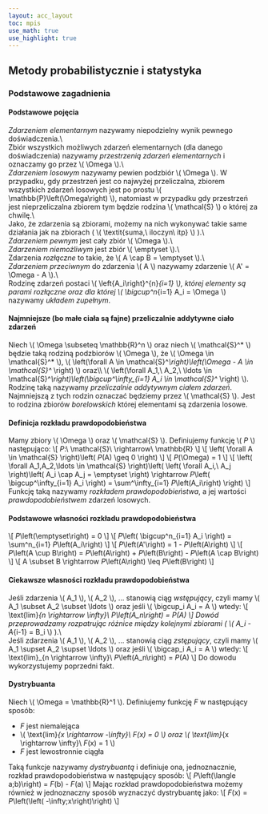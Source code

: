 ```yaml
---
layout: acc_layout
toc: mpis
use_math: true
use_highlight: true
---
```


Metody probabilistycznie i statystyka
---

### Podstawowe zagadnienia
#### Podstawowe pojęcia
*Zdarzeniem elementarnym* nazywamy niepodzielny wynik pewnego doświadczenia.\\\
Zbiór wszystkich możliwych zdarzeń elementarnych (dla danego doświadczenia) nazywamy *przestrzenią zdarzeń elementarnych* i oznaczamy go przez \\( \Omega \\).\\\
*Zdarzeniem losowym* nazywamy pewien podzbiór \\( \Omega \\). W przypadku, gdy przestrzeń jest co najwyżej przeliczalna, zbiorem wszystkich zdarzeń losowych jest po prostu \\( \mathbb{P}\left(\Omega\right) \\), natomiast w przypadku gdy przestrzeń jest nieprzeliczalna zbiorem tym będzie rodzina \\( \mathcal{S} \\) o której za chwilę.\\\
Jako, że zdarzenia są zbiorami, możemy na nich wykonywać takie same działania jak na zbiorach ( \\( \textit{suma,\ iloczyn\ itp} \\) ).\\\
*Zdarzeniem pewnym* jest cały zbiór \\( \Omega \\).\\\
*Zdarzeniem niemożliwym* jest zbiór \\( \emptyset \\).\\\
Zdarzenia *rozłączne* to takie, że \\( A \cap B = \emptyset \\).\\\
*Zdarzeniem przeciwnym* do zdarzenia \\( A \\) nazywamy zdarzenie \\( A' = \Omega - A \\).\\\
Rodzinę zdarzeń postaci \\( \left\{A_i\right\}^{n}_{i=1} \\), której elementy są parami rozłączne oraz dla której \\( \bigcup^n_{i=1} A_i = \Omega \\) nazywamy *układem zupełnym*.

#### Najmniejsze (bo małe ciała są fajne) przeliczalnie addytywne ciało zdarzeń
Niech \\( \Omega \subseteq \mathbb{R}^n \\) oraz niech \\( \mathcal{S}^* \\) będzie taką rodziną podzbiorów \\( \Omega \\), że \\( \Omega \in \mathcal{S}^* \\), \\( \left(\forall A \in \mathcal{S}^*\right)\left(\Omega - A \in \mathcal{S}^* \right) \\) oraz\\\ \\( \left(\forall A_1,\ A_2,\ \ldots \in \mathcal{S}^*\right)\left(\bigcup^\infty_{i=1} A_i \in \mathcal{S}^* \right) \\). Rodzinę taką nazywamy *przeliczalnie addytywnym ciałem zdarzeń*. Najmniejszą z tych rodzin oznaczać będziemy przez \\( \mathcal{S} \\). Jest to rodzina zbiorów *borelowskich* której elementami są zdarzenia losowe.

#### Definicja rozkładu prawdopodobieństwa
Mamy zbiory \\( \Omega \\) oraz \\( \mathcal{S} \\). Definiujemy funkcję \\( *P* \\) następująco:
\\[ *P*:\ \mathcal{S}\ \rightarrow\ \mathbb{R} \\]
\\[ \left( \forall A \in \mathcal{S} \right)\left( *P*(A) \geq 0 \right) \\]
\\[ *P*(\Omega) = 1 \\]
\\[ \left( \forall A_1,A_2,\ldots \in \mathcal{S} \right)\left( \left( \forall A_i,\ A_j \right)\left( A_i \cap A_j = \emptyset \right) \rightarrow *P*\left( \bigcup^\infty_{i=1} A_i \right) = \sum^\infty_{i=1} *P*\left(A_i\right) \right) \\]
Funkcję taką nazywamy *rozkładem prawdopodobieństwa*, a jej wartości *prawdopodobieństwem* zdarzeń losowych.

#### Podstawowe własności rozkładu prawdopodobieństwa
\\[ *P*\left(\emptyset\right) = 0 \\]
\\[ *P*\left( \bigcup^n_{i=1} A_i \right) = \sum^n_{i=1} *P*\left(A_i\right) \\]
\\[ *P*\left(A'\right) = 1 - *P*\left(A\right) \\]
\\[ *P*\left(A \cup B\right) = *P*\left(A\right) + *P*\left(B\right) - *P*\left(A \cap B\right) \\]
\\[ A \subset B \rightarrow *P*\left(A\right) \leq *P*\left(B\right) \\]

#### Ciekawsze własności rozkładu prawdopodobieństwa
Jeśli zdarzenia \\( A_1 \\), \\( A_2 \\), ... stanowią ciąg *wstępujący*, czyli mamy \\( A_1 \subset A_2 \subset \ldots \\) oraz jeśli \\( \bigcup_i A_i = A \\) wtedy:
\\[ \text{lim}_{n \rightarrow \infty}\ *P*\left(A_n\right) = *P*(A) \\]
Dowód przeprowadzamy rozpatrując różnice między kolejnymi zbiorami ( \\( A_i - A_{i-1} = B_i \\) ).\\\
Jeśli zdarzenia \\( A_1 \\), \\( A_2 \\), ... stanowią ciąg *zstępujący*, czyli mamy \\( A_1 \supset A_2 \supset \ldots \\) oraz jeśli \\( \bigcap_i A_i = A \\) wtedy:
\\[ \text{lim}_{n \rightarrow \infty}\ *P*\left(A_n\right) = *P*(A) \\]
Do dowodu wykorzystujemy poprzedni fakt.

#### Dystrybuanta
Niech \\( \Omega = \mathbb{R}^1 \\). Definiujemy funkcję *F* w następujący sposób:

* *F* jest niemalejąca
* \\( \text{lim}_{x \rightarrow -\infty}\ *F*(x) = 0 \\) oraz \\( \text{lim}_{x \rightarrow \infty}\ *F*(x) = 1 \\)
* *F* jest lewostronnie ciągła

Taką funkcje nazywamy *dystrybuantą* i definiuje ona, jednoznacznie, rozkład prawdopodobieństwa w następujący sposób:
\\[ *P*\left(\langle a;b)\right) = *F*(b) - *F*(a) \\]
Mając rozkład prawdopodobieństwa możemy również w jednoznaczny sposób wyznaczyć dystrybuantę jako:
\\[ *F*(x) = *P*\left(\left( -\infty;x\right)\right) \\]

